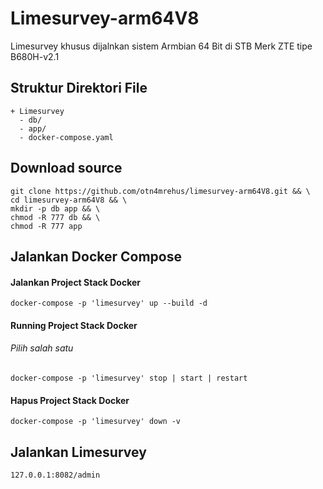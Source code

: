 # Limesurvey-arm64V8
Limesurvey khusus dijalnkan sistem Armbian 64 Bit di STB Merk ZTE tipe B680H-v2.1

## Struktur Direktori File
```
+ Limesurvey
  - db/
  - app/
  - docker-compose.yaml
```
## Download source 
```
git clone https://github.com/otn4mrehus/limesurvey-arm64V8.git && \
cd limesurvey-arm64V8 && \
mkdir -p db app && \
chmod -R 777 db && \
chmod -R 777 app
```
## Jalankan Docker Compose
#### Jalankan Project Stack Docker
```
docker-compose -p 'limesurvey' up --build -d
```
#### Running Project Stack Docker
###### <i>Pilih salah satu</i>
```
docker-compose -p 'limesurvey' stop | start | restart
```
#### Hapus Project Stack Docker
```
docker-compose -p 'limesurvey' down -v 
```
## Jalankan Limesurvey
```
127.0.0.1:8082/admin
```
